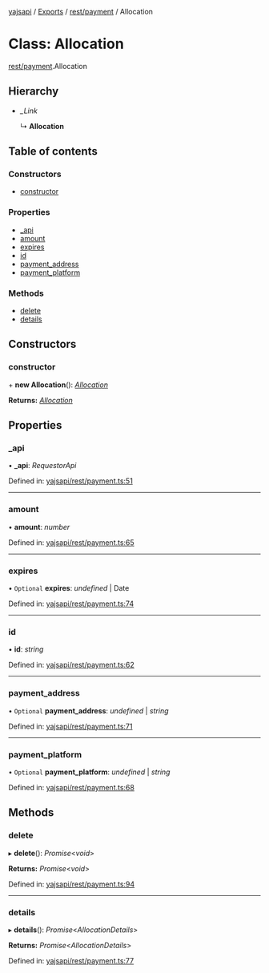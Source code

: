 [yajsapi](../README.md) / [Exports](../modules.md) / [rest/payment](../modules/rest_payment.md) / Allocation

# Class: Allocation

[rest/payment](../modules/rest_payment.md).Allocation

## Hierarchy

* *\_Link*

  ↳ **Allocation**

## Table of contents

### Constructors

- [constructor](rest_payment.allocation.md#constructor)

### Properties

- [\_api](rest_payment.allocation.md#_api)
- [amount](rest_payment.allocation.md#amount)
- [expires](rest_payment.allocation.md#expires)
- [id](rest_payment.allocation.md#id)
- [payment\_address](rest_payment.allocation.md#payment_address)
- [payment\_platform](rest_payment.allocation.md#payment_platform)

### Methods

- [delete](rest_payment.allocation.md#delete)
- [details](rest_payment.allocation.md#details)

## Constructors

### constructor

\+ **new Allocation**(): [*Allocation*](rest_payment.allocation.md)

**Returns:** [*Allocation*](rest_payment.allocation.md)

## Properties

### \_api

• **\_api**: *RequestorApi*

Defined in: [yajsapi/rest/payment.ts:51](https://github.com/golemfactory/yajsapi/blob/0a8d8c8/yajsapi/rest/payment.ts#L51)

___

### amount

• **amount**: *number*

Defined in: [yajsapi/rest/payment.ts:65](https://github.com/golemfactory/yajsapi/blob/0a8d8c8/yajsapi/rest/payment.ts#L65)

___

### expires

• `Optional` **expires**: *undefined* \| Date

Defined in: [yajsapi/rest/payment.ts:74](https://github.com/golemfactory/yajsapi/blob/0a8d8c8/yajsapi/rest/payment.ts#L74)

___

### id

• **id**: *string*

Defined in: [yajsapi/rest/payment.ts:62](https://github.com/golemfactory/yajsapi/blob/0a8d8c8/yajsapi/rest/payment.ts#L62)

___

### payment\_address

• `Optional` **payment\_address**: *undefined* \| *string*

Defined in: [yajsapi/rest/payment.ts:71](https://github.com/golemfactory/yajsapi/blob/0a8d8c8/yajsapi/rest/payment.ts#L71)

___

### payment\_platform

• `Optional` **payment\_platform**: *undefined* \| *string*

Defined in: [yajsapi/rest/payment.ts:68](https://github.com/golemfactory/yajsapi/blob/0a8d8c8/yajsapi/rest/payment.ts#L68)

## Methods

### delete

▸ **delete**(): *Promise*<*void*\>

**Returns:** *Promise*<*void*\>

Defined in: [yajsapi/rest/payment.ts:94](https://github.com/golemfactory/yajsapi/blob/0a8d8c8/yajsapi/rest/payment.ts#L94)

___

### details

▸ **details**(): *Promise*<*AllocationDetails*\>

**Returns:** *Promise*<*AllocationDetails*\>

Defined in: [yajsapi/rest/payment.ts:77](https://github.com/golemfactory/yajsapi/blob/0a8d8c8/yajsapi/rest/payment.ts#L77)
